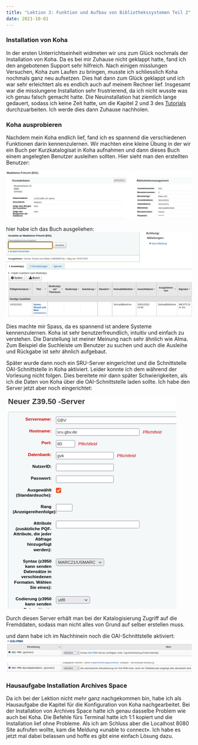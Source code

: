 ```yaml
---
title: "Lektion 3: Funktion und Aufbau von Bibliothekssystemen Teil 2"
date: 2021-10-01
---
```


### Installation von Koha
In der ersten Unterrichtseinheit widmeten wir uns zum Glück nochmals der Installation von Koha. 
Da es bei mir Zuhause nicht geklappt hatte, fand ich den angebotenen Support sehr hilfreich. 
Nach einigen misslungen Versuchen, Koha zum Laufen zu bringen, musste ich schliesslich Koha nochmals ganz neu aufsetzen. 
Dies hat dann zum Glück geklappt und ich war sehr erleichtert als es endlich auch auf meinem Rechner lief. 
Insgesamt war die misslungene Installation sehr frustrierend, da ich nicht wusste was ich genau falsch gemacht hatte.
Die Neuinstallation hat ziemlich lange gedauert, sodass ich keine Zeit hatte, um die Kapitel 2 und 3 des [Tutorials](https://zefanjas.de/wie-man-koha-installiert-und-fuer-schulen-einrichtet-teil-1/) durchzuarbeiten. Ich werde dies dann Zuhause nachholen.
 
### Koha ausprobieren
Nachdem mein Koha endlich lief, fand ich es spannend die verschiedenen Funktionen darin kennenzulernen. 
Wir machten eine kleine Übung in der wir ein Buch per Kurzkatalogisat in Koha aufnahmen und dann dieses Buch einem angelegten Benutzer ausleihen sollten. 
Hier sieht man den erstellten Benutzer:

![Benutzer_erstellen](https://raw.githubusercontent.com/slunz/Lerntagebuch-BAIN/master/pictures/Benutzer_erstellt_Koha.png)


hier habe ich das Buch ausgeliehen:
![AusleiheKoha](https://raw.githubusercontent.com/slunz/Lerntagebuch-BAIN/master/pictures/AusleiheKoha.png)


Dies machte mir Spass, da es spannend ist andere Systeme kennenzulernen. Koha ist sehr benutzerfreundlich, intuitiv und einfach zu verstehen. 
Die Darstellung ist meiner Meinung nach sehr ähnlich wie Alma. Zum Beispiel die Suchleiste um Benutzer zu suchen und auch die Ausleihe und Rückgabe ist sehr ähnlich aufgebaut. 

Später wurde dann noch ein SRU-Server eingerichtet und die Schnittstelle OAI-Schnittstelle in Koha aktiviert. Leider konnte ich dem während der Vorlesung nicht folgen. Dies bereitete mir dann später Schwierigkeiten, als ich die Daten von Koha über die OAI-Schnittstelle laden sollte. Ich habe den Server jetzt aber noch eingerichtet:

![SRUserver](https://raw.githubusercontent.com/slunz/Lerntagebuch-BAIN/master/pictures/SRUserver.png)

Durch diesen Server erhält man bei der Katalogisierung Zugriff auf die Fremddaten, sodass man nicht alles von Grund auf selber erstellen muss.

und dann habe ich im Nachhinein noch die OAI-Schnittstelle aktiviert:
![OAIKoha](https://raw.githubusercontent.com/slunz/Lerntagebuch-BAIN/master/pictures/OAIKoha.png)


### Hausaufgabe Installation Archives Space

Da ich bei der Lektion nicht mehr ganz nachgekommen bin, habe ich als Hausaufgabe die Kapitel für die Konfiguration von Koha nachgearbeitet. 
Bei der Installation von Archives Space hatte ich genau dasselbe Problem wie auch bei Koha. 
Die Befehle fürs Terminal hatte ich 1:1 kopiert und die Installation lief ohne Probleme. 
Als ich am Schluss aber die Localhost 8080 Site aufrufen wollte, kam die Meldung «unable to connect». 
Ich habe es jetzt mal dabei belassen und hoffe es gibt eine einfach Lösung dazu.

  
